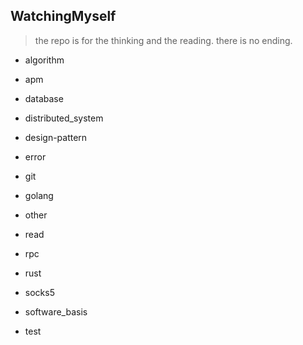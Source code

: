 ## WatchingMyself

> the repo is for the thinking and the reading.
> there is no ending.

- algorithm

- apm

- database

- distributed_system

- design-pattern

- error

- git

- golang

- other

- read

- rpc

- rust

- socks5

- software_basis

- test